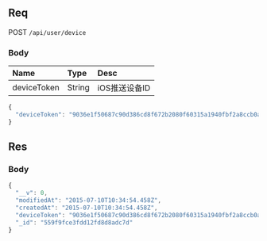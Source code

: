 ## Req

POST `/api/user/device`

### Body

| Name        | Type   | Desc   |
|:-------     |:-------|:-------|
| deviceToken | String | iOS推送设备ID |


```js
{
  "deviceToken": "9036e1f50687c90d386cd8f672b2080f60315a1940fbf2a8ccb0af786dff5831"
}
```

## Res
### Body
```js
{
  "__v": 0,
  "modifiedAt": "2015-07-10T10:34:54.458Z",
  "createdAt": "2015-07-10T10:34:54.458Z",
  "deviceToken": "9036e1f50687c90d386cd8f672b2080f60315a1940fbf2a8ccb0af786dff5831",
  "_id": "559f9fce3fdd12fd8d8adc7d"
}
```
